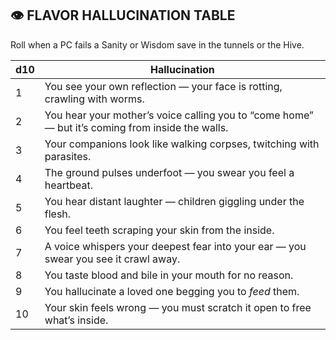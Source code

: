 ## 👁️ **FLAVOR HALLUCINATION TABLE**

Roll when a PC fails a Sanity or Wisdom save in the tunnels or the Hive.

| d10 | Hallucination                                                                                    |
| --- | ------------------------------------------------------------------------------------------------ |
| 1   | You see your own reflection — your face is rotting, crawling with worms.                         |
| 2   | You hear your mother’s voice calling you to “come home” — but it’s coming from inside the walls. |
| 3   | Your companions look like walking corpses, twitching with parasites.                             |
| 4   | The ground pulses underfoot — you swear you feel a heartbeat.                                    |
| 5   | You hear distant laughter — children giggling under the flesh.                                   |
| 6   | You feel teeth scraping your skin from the inside.                                               |
| 7   | A voice whispers your deepest fear into your ear — you swear you see it crawl away.              |
| 8   | You taste blood and bile in your mouth for no reason.                                            |
| 9   | You hallucinate a loved one begging you to _feed_ them.                                          |
| 10  | Your skin feels wrong — you must scratch it open to free what’s inside.                          |